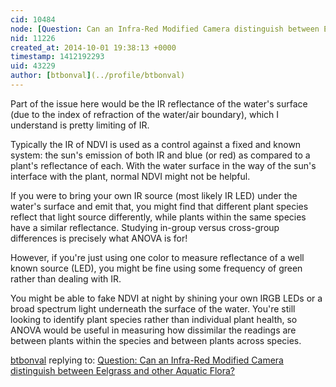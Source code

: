 ```yaml
---
cid: 10484
node: [Question: Can an Infra-Red Modified Camera distinguish between Eelgrass and other Aquatic Flora? ](../notes/code4maine/10-01-2014/question-can-an-infra-red-modified-camera-distinguish-between-eelgrass-and-other-aquatic-flora)
nid: 11226
created_at: 2014-10-01 19:38:13 +0000
timestamp: 1412192293
uid: 43229
author: [btbonval](../profile/btbonval)
---
```


Part of the issue here would be the IR reflectance of the water's surface (due to the index of refraction of the water/air boundary), which I understand is pretty limiting of IR.

Typically the IR of NDVI is used as a control against a fixed and known system: the sun's emission of both IR and blue (or red) as compared to a plant's reflectance of each. With the water surface in the way of the sun's interface with the plant, normal NDVI might not be helpful.

If you were to bring your own IR source (most likely IR LED) under the water's surface and emit that, you might find that different plant species reflect that light source differently, while plants within the same species have a similar reflectance. Studying in-group versus cross-group differences is precisely what ANOVA is for!

However, if you're just using one color to measure reflectance of a well known source (LED), you might be fine using some frequency of green rather than dealing with IR.

You might be able to fake NDVI at night by shining your own IRGB LEDs or a broad spectrum light underneath the surface of the water. You're still looking to identify plant species rather than individual plant health, so ANOVA would be useful in measuring how dissimilar the readings are between plants within the species and between plants across species.

[btbonval](../profile/btbonval) replying to: [Question: Can an Infra-Red Modified Camera distinguish between Eelgrass and other Aquatic Flora? ](../notes/code4maine/10-01-2014/question-can-an-infra-red-modified-camera-distinguish-between-eelgrass-and-other-aquatic-flora)

